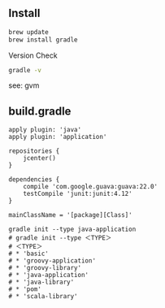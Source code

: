 ## Install

```bash
brew update
brew install gradle
```

Version Check

``` bash
gradle -v
```

see: gvm

## build.gradle

```
apply plugin: 'java'
apply plugin: 'application'

repositories {
    jcenter()
}

dependencies {
    compile 'com.google.guava:guava:22.0'
    testCompile 'junit:junit:4.12'
}

mainClassName = '[package][Class]'
```

```
gradle init --type java-application
# gradle init --type ＜TYPE＞
# ＜TYPE＞
# * 'basic'
# * 'groovy-application'
# * 'groovy-library'
# * 'java-application'
# * 'java-library'
# * 'pom'
# * 'scala-library'
```